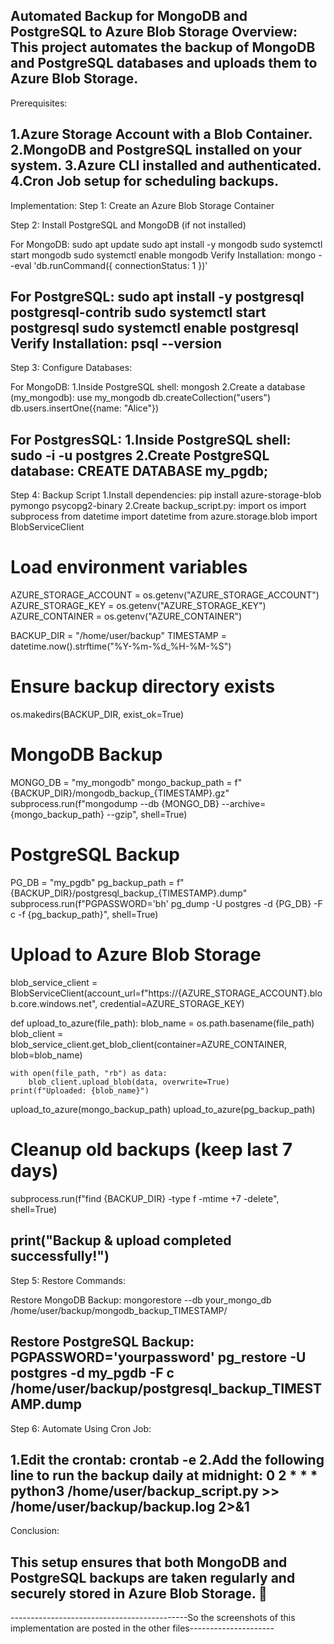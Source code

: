 Automated Backup for MongoDB and PostgreSQL to Azure Blob Storage
Overview:
This project automates the backup of MongoDB and PostgreSQL databases and uploads them to Azure Blob Storage.
----------------------------------------------------------------------------------------------------------------------------------------
Prerequisites:

1.Azure Storage Account with a Blob Container.
2.MongoDB and PostgreSQL installed on your system.
3.Azure CLI installed and authenticated.
4.Cron Job setup for scheduling backups.
----------------------------------------------------------------------------------------------------------------------------------------
Implementation:
Step 1: Create an Azure Blob Storage Container

Step 2: Install PostgreSQL and MongoDB (if not installed)

For MongoDB:
sudo apt update
sudo apt install -y mongodb
sudo systemctl start mongodb
sudo systemctl enable mongodb
Verify Installation:
mongo --eval 'db.runCommand({ connectionStatus: 1 })'

For PostgreSQL:
sudo apt install -y postgresql postgresql-contrib
sudo systemctl start postgresql
sudo systemctl enable postgresql
Verify Installation:
psql --version
----------------------------------------------------------------------------------------------------------------------------------------

Step 3: Configure Databases:

For MongoDB:
1.Inside PostgreSQL shell:
mongosh
2.Create a database (my_mongodb):
use my_mongodb
db.createCollection("users")
db.users.insertOne({name: "Alice"})

For PostgresSQL:
1.Inside PostgreSQL shell:
sudo -i -u postgres
2.Create PostgreSQL database:
CREATE DATABASE my_pgdb;
----------------------------------------------------------------------------------------------------------------------------------------

Step 4: Backup Script
1.Install dependencies:
pip install azure-storage-blob pymongo psycopg2-binary
2.Create backup_script.py:
import os
import subprocess
from datetime import datetime
from azure.storage.blob import BlobServiceClient

# Load environment variables
AZURE_STORAGE_ACCOUNT = os.getenv("AZURE_STORAGE_ACCOUNT")
AZURE_STORAGE_KEY = os.getenv("AZURE_STORAGE_KEY")
AZURE_CONTAINER = os.getenv("AZURE_CONTAINER")

BACKUP_DIR = "/home/user/backup"
TIMESTAMP = datetime.now().strftime("%Y-%m-%d_%H-%M-%S")

# Ensure backup directory exists
os.makedirs(BACKUP_DIR, exist_ok=True)

# MongoDB Backup
MONGO_DB = "my_mongodb"
mongo_backup_path = f"{BACKUP_DIR}/mongodb_backup_{TIMESTAMP}.gz"
subprocess.run(f"mongodump --db {MONGO_DB} --archive={mongo_backup_path} --gzip", shell=True)

# PostgreSQL Backup
PG_DB = "my_pgdb"
pg_backup_path = f"{BACKUP_DIR}/postgresql_backup_{TIMESTAMP}.dump"
subprocess.run(f"PGPASSWORD='bh' pg_dump -U postgres -d {PG_DB} -F c -f {pg_backup_path}", shell=True)

# Upload to Azure Blob Storage
blob_service_client = BlobServiceClient(account_url=f"https://{AZURE_STORAGE_ACCOUNT}.blob.core.windows.net", credential=AZURE_STORAGE_KEY)

def upload_to_azure(file_path):
    blob_name = os.path.basename(file_path)
    blob_client = blob_service_client.get_blob_client(container=AZURE_CONTAINER, blob=blob_name)
    
    with open(file_path, "rb") as data:
        blob_client.upload_blob(data, overwrite=True)
    print(f"Uploaded: {blob_name}")

upload_to_azure(mongo_backup_path)
upload_to_azure(pg_backup_path)

# Cleanup old backups (keep last 7 days)
subprocess.run(f"find {BACKUP_DIR} -type f -mtime +7 -delete", shell=True)

print("Backup & upload completed successfully!")
----------------------------------------------------------------------------------------------------------------------------------------

Step 5: Restore Commands:

Restore MongoDB Backup:
mongorestore --db your_mongo_db /home/user/backup/mongodb_backup_TIMESTAMP/


Restore PostgreSQL Backup:
PGPASSWORD='yourpassword' pg_restore -U postgres -d my_pgdb -F c /home/user/backup/postgresql_backup_TIMESTAMP.dump
----------------------------------------------------------------------------------------------------------------------------------------

Step 6: Automate Using Cron Job:

1.Edit the crontab:
crontab -e
2.Add the following line to run the backup daily at midnight:
0 2 * * * python3 /home/user/backup_script.py >> /home/user/backup/backup.log 2>&1
----------------------------------------------------------------------------------------------------------------------------------------


Conclusion:

This setup ensures that both MongoDB and PostgreSQL backups are taken regularly and securely stored in Azure Blob Storage. 🚀
----------------------------------------------------------------------------------------------------------------------------------------
--------------------------------------------So the screenshots of this implementation are posted in the other files---------------------